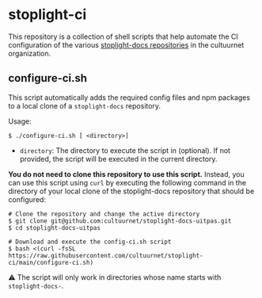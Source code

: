 # stoplight-ci

This repository is a collection of shell scripts that help automate the CI configuration of the various [stoplight-docs repositories](https://github.com/cultuurnet?q=stoplight-docs-&type=&language=&sort=) in the cultuurnet organization.

## configure-ci.sh

This script automatically adds the required config files and npm packages to a local clone of a `stoplight-docs` repository.

Usage:
```shell
$ ./configure-ci.sh [ <directory>]
```

- `directory`: The directory to execute the script in (optional). If not provided, the script will be executed in the current directory.

**You do not need to clone this repository to use this script.** Instead, you can use this script using `curl` by executing the following command in the directory of your local clone of the stoplight-docs repository that should be configured:
```shell
# Clone the repository and change the active directory
$ git clone git@github.com:cultuurnet/stoplight-docs-uitpas.git
$ cd stoplight-docs-uitpas

# Download and execute the config-ci.sh script
$ bash <(curl -fsSL https://raw.githubusercontent.com/cultuurnet/stoplight-ci/main/configure-ci.sh)
```

⚠️ The script will only work in directories whose name starts with `stoplight-docs-`.
